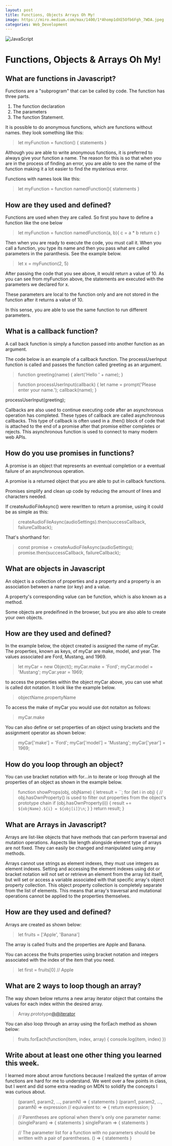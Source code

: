 ```yaml
---
layout: post
title: Functions, Objects Arrays Oh My!
image: https://miro.medium.com/max/1400/1*Ahomp1dXE5Ofb6Fgh_7WDA.jpeg
categories: Web_Development
---
```

![JavaScript](https://miro.medium.com/max/1400/1*Ahomp1dXE5Ofb6Fgh_7WDA.jpeg)


# Functions, Objects & Arrays Oh My!

## What are functions in Javascript?

Functions are a "subprogram" that can be called by code. The function has three parts. 

1. The function declaration
2. The parameters
3. The function Statement.

It is possible to do anonymous functions, which are functions without names. they look something like this:

>let myFunction = function() {
    statements
}

Although you are able to write anonymous functions, it is preferred to always give your function a name. The reason for this is so that when you are in the process of finding an error, you are able to see the name of the function making it a lot easier to find the mysterious error.

Functions with names look like this:

>let myFunction = function namedFunction(){
    statements
}


## How are they used and defined?

Functions are used when they are called. So first you have to define a function like the one below

>let myFunction = function namedFunction(a, b){
    c = a * b
    return c
}

Then when you are ready to execute the code, you must call it. When you call a function, you type its name and then you pass what are called parameters in the paranthesis. See the example below.

>let x = myFunction(2, 5)

After passing the code that you see above, it would return a value of 10. As you can see from myFunction above, the statements are executed with the parameters we declared for x.

These parameters are local to the function only and are not stored in the function after it returns a value of 10. 

In this sense, you are able to use the same function to run different parameters. 

## What is a callback function?

A call back function is simply a function passed into another function as an argument. 

The code below is an example of a callback function. The processUserInput function is called and passes the function called greeting as an argument.

>function greeting(name) {
  alert('Hello ' + name);
}

>function processUserInput(callback) {
  let name = prompt('Please enter your name.');
  callback(name);
}

processUserInput(greeting);


Callbacks are also used to continue executing code after an asynchronous operation has completed. These types of callback are called asynchronous callbacks. This type of callback is often used in a .then() block of code that is attached to the end of a promise after that promise either completes or rejects. This asynchronous function is used to connect to many modern web APIs.

## How do you use promises in functions?

A promise is an object that represents an eventual completion or a eventual failure of an asynchronous operation.

A promise is a returned object that you are able to put in callback functions.

Promises simplify and clean up code by reducing the amount of lines and characters needed.

If createAudioFileAsync() were rewritten to return a promise, using it could be as simple as this:

>createAudioFileAsync(audioSettings).then(successCallback, failureCallback);

That's shorthand for:

>const promise = createAudioFileAsync(audioSettings); 
promise.then(successCallback, failureCallback);

## What are objects in Javascript

An object is a collection of properties and a property and a property is an association between a name (or key) and a value.

A property's corresponding value can be function, which is also known as a method.

Some objects are predeifined in the browser, but you are also able to create your own objects.

## How are they used and defined?

In the example below, the object created is assigned the name of myCar. The properties, known as keys, of myCar are make, model, and year. The values associated are Ford, Mustang, and 1969.

>let myCar = new Object();
myCar.make = 'Ford';
myCar.model = 'Mustang';
myCar.year = 1969;

to access the properties within the object myCar above, you can use what is called dot notation. It look like the example below.

>objectName.propertyName

To access the make of myCar you would use dot notaiton as follows:

>myCar.make

You can also define or set properties of an object using brackets and the assignment operator as shown below:

>myCar['make'] = 'Ford';
myCar['model'] = 'Mustang';
myCar['year'] = 1969;

## How do you loop through an object?

You can use bracket notation with for...in to iterate or loop through all the properties of an object as shown in the example below.

>function showProps(obj, objName) {
  letresult = ``;
  for (let i in obj) {
    // obj.hasOwnProperty() is used to filter out properties from the object's prototype chain
    if (obj.hasOwnProperty(i)) {
      result += `${objName}.${i} = ${obj[i]}\n`;
    }
  }
  return result;
}

## What are Arrays in Javascript?

Arrays are list-like objects that have methods that can perform traversal and mutation operations. Aspects like length alongside element type of arrays are not fixed. They can easily be changed and manipulated using array methods.

Arrays cannot use strings as element indexes, they must use integers as element indexes. Setting and accessing the element indexes using dot or bracket notation will not set or retrieve an element from the array list itself, but will set or access a variable associated with that specific array's object property collection. This object property collection is completely separate from the list of elements. This means that array's traversal and mutational operations cannot be applied to the properties themselves.

## How are they used and defined?

Arrays are created as shown below: 

>let fruits = ['Apple', 'Banana']

The array is called fruits and the properties are Apple and Banana.

You can access the fruits properties using bracket notation and integers associated with the index of the item that you need.

>let first = fruits[0]
// Apple

## What are 2 ways to loop though an array?

The way shown below returns a new array iterator object that contains the values for each index within the desired array.

>Array.prototype[@@iterator]()

You can also loop through an array using the forEach method as shown below:

>fruits.forEach(function(item, index, array) {
  console.log(item, index)
})


## Write about at least one other thing you learned this week.

I learned more about arrow functions because I realized the syntax of arrow functions are hard for me to understand. We went over a few points in class, but I went and did some extra reading on MDN to solidify the concepts I was curious about.
 
>(param1, param2, …, paramN) => { statements } 
(param1, param2, …, paramN) => expression
// equivalent to: => { return expression; }

>// Parentheses are optional when there's only one parameter name:
(singleParam) => { statements }
singleParam => { statements }

>// The parameter list for a function with no parameters should be written with a pair of parentheses.
() => { statements }
